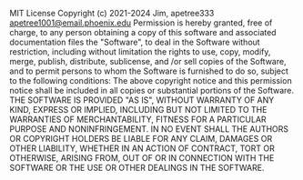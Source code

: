 MIT License Copyright 
(c) 2021-2024  Jim, apetree333 <apetree1001@email.phoenix.edu>
Permission is 
hereby granted, free 
of charge,
to any person
obtaining a copy
of this
software and 
associated documentation 
files the "Software", 
to deal
in the 
Software without restriction, including
without 
limitation the rights
to use, 
copy, modify, 
merge, publish, 
distribute,
sublicense, and
/or sell
copies
of the Software,
and to permit
persons to whom the 
Software is
furnished
to do so, subject 
to the 
following conditions: The 
above 
copyright notice and 
this
permission notice shall
be included in
all
copies or
substantial
portions of 
the Software. THE SOFTWARE IS PROVIDED
"AS IS",
WITHOUT WARRANTY OF ANY
KIND, EXPRESS OR
IMPLIED,
INCLUDING BUT
NOT LIMITED TO THE 
WARRANTIES OF
MERCHANTABILITY,
FITNESS FOR 
A PARTICULAR 
PURPOSE AND 
NONINFRINGEMENT. IN
NO 
EVENT SHALL 
THE
AUTHORS OR
COPYRIGHT HOLDERS BE
LIABLE FOR ANY CLAIM, 
DAMAGES OR OTHER
LIABILITY, 
WHETHER IN AN 
ACTION OF 
CONTRACT, 
TORT OR OTHERWISE,
ARISING FROM,
OUT OF OR IN 
CONNECTION WITH THE
SOFTWARE OR 
THE USE OR OTHER DEALINGS 
IN THE
SOFTWARE.
